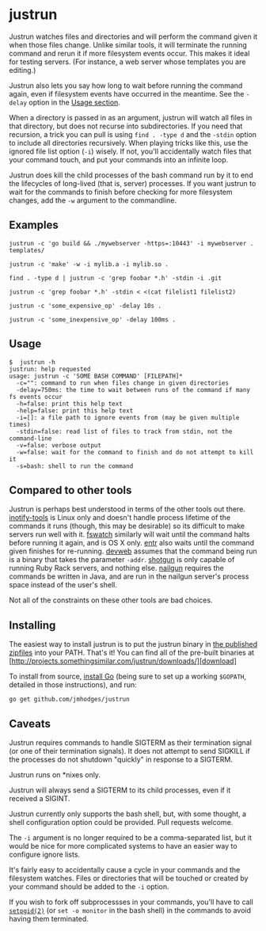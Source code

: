 justrun
=======

Justrun watches files and directories and will perform the command given it
when those files change. Unlike similar tools, it will terminate the running
command and rerun it if more filesystem events occur. This makes it ideal for
testing servers. (For instance, a web server whose templates you are editing.)

Justrun also lets you say how long to wait before running the command again,
even if filesystem events have occurred in the meantime. See the `-delay`
option in the [Usage section][usage].

When a directory is passed in as an argument, justrun will watch all
files in that directory, but does not recurse into subdirectories. If
you need that recursion, a trick you can pull is using `find . -type d`
and the `-stdin` option to include all directories
recursively. When playing tricks like this, use the ignored file list
option (`-i`) wisely. If not, you'll accidentally watch files that
your command touch, and put your commands into an infinite loop.

Justrun does kill the child processes of the bash command run by it to
end the lifecycles of long-lived (that is, server) processes. If you want
justrun to wait for the commands to finish before checking for more
filesystem changes, add the `-w` argument to the commandline.

Examples
--------

    justrun -c 'go build && ./mywebserver -https=:10443' -i mywebserver . templates/

    justrun -c 'make' -w -i mylib.a -i mylib.so .

    find . -type d | justrun -c 'grep foobar *.h' -stdin -i .git

    justrun -c 'grep foobar *.h' -stdin < <(cat filelist1 filelist2)

    justrun -c 'some_expensive_op' -delay 10s .

    justrun -c 'some_inexpensive_op' -delay 100ms .

Usage
-----

    $  justrun -h
    justrun: help requested
    usage: justrun -c 'SOME BASH COMMAND' [FILEPATH]*
      -c="": command to run when files change in given directories
      -delay=750ms: the time to wait between runs of the command if many fs events occur
      -h=false: print this help text
      -help=false: print this help text
      -i=[]: a file path to ignore events from (may be given multiple times)
      -stdin=false: read list of files to track from stdin, not the command-line
      -v=false: verbose output
      -w=false: wait for the command to finish and do not attempt to kill it
      -s=bash: shell to run the command


Compared to other tools
-----------------------

Justrun is perhaps best understood in terms of the other tools out
there. [inotify-tools][inotify-tools] is Linux only and doesn't handle process
lifetime of the commands it runs (though, this may be desirable) so its
difficult to make servers run well with it. [fswatch][fswatch] similarly will
wait until the command halts before running it again, and is OS X
only. [entr][entr] also waits until the command given finishes for
re-running. [devweb][devweb] assumes that the command being run is a binary
that takes the parameter `-addr`. [shotgun][shotgun] is only capable of
running Ruby Rack servers, and nothing else. [nailgun][nailgun] requires the
commands be written in Java, and are run in the nailgun server's process space
instead of the user's shell.

Not all of the constraints on these other tools are bad choices.

Installing
----------

The easiest way to install justrun is to put the justrun binary in [the published
zipfiles][download] into your PATH. That's it! You can find all of the
pre-built binaries at [http://projects.somethingsimilar.com/justrun/downloads/][download]

To install from source, [install Go][installgo] (being sure to set up a working
`$GOPATH`, detailed in those instructions), and run:

    go get github.com/jmhodges/justrun

Caveats
-------

Justrun requires commands to handle SIGTERM as their termination signal (or
one of their termination signals). It does not attempt to send SIGKILL if the
processes do not shutdown "quickly" in response to a SIGTERM.

Justrun runs on *nixes only.

Justrun will always send a SIGTERM to its child processes, even if it received
a SIGINT.

Justrun currently only supports the bash shell, but, with some thought, a
shell configuration option could be provided. Pull requests welcome.

The `-i` argument is no longer required to be a comma-separated list,
but it would be nice for more complicated systems to have an easier
way to configure ignore lists.

It's fairly easy to accidentally cause a cycle in your commands and the
filesystem watches. Files or directories that will be touched or created by
your command should be added to the `-i` option.

If you wish to fork off subprocessses in your commands, you'll have to call
[`setpgid(2)`][setpgid] (or `set -o monitor` in the bash shell) in the
commands to avoid having them terminated.

[usage]: https://github.com/jmhodges/justrun#usage
[setpgid]: http://linux.die.net/man/2/setpgid
[inotify-tools]: https://github.com/rvoicilas/inotify-tools/wiki
[fswatch]: https://github.com/alandipert/fswatch
[entr]: http://entrproject.org/
[devweb]: https://code.google.com/p/rsc/source/browse/devweb
[shotgun]: https://github.com/rtomayko/shotgun
[nailgun]: http://www.martiansoftware.com/nailgun/
[installgo]: http://golang.org/doc/install#install
[download]: http://projects.somethingsimilar.com/justrun/downloads
